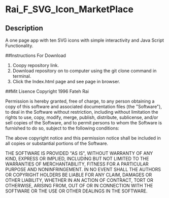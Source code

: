 # Rai_F_SVG_Icon_MarketPlace

## Description
A one page app with ten SVG icons with simple interactivity and Java Script Functionality. 

##Instructions For Download
1. Coopy repository link.
2. Download repository on to computer using the git clone command in terminal.
3. Click the Index.html page and see page in browser.

##Mit Lisence
Copyright 1996 Fateh Rai

Permission is hereby granted, free of charge, to any person obtaining a copy of this software and associated documentation files (the "Software"), to deal in the Software without restriction, including without limitation the rights to use, copy, modify, merge, publish, distribute, sublicense, and/or sell copies of the Software, and to permit persons to whom the Software is furnished to do so, subject to the following conditions:

The above copyright notice and this permission notice shall be included in all copies or substantial portions of the Software.

THE SOFTWARE IS PROVIDED "AS IS", WITHOUT WARRANTY OF ANY KIND, EXPRESS OR IMPLIED, INCLUDING BUT NOT LIMITED TO THE WARRANTIES OF MERCHANTABILITY, FITNESS FOR A PARTICULAR PURPOSE AND NONINFRINGEMENT. IN NO EVENT SHALL THE AUTHORS OR COPYRIGHT HOLDERS BE LIABLE FOR ANY CLAIM, DAMAGES OR OTHER LIABILITY, WHETHER IN AN ACTION OF CONTRACT, TORT OR OTHERWISE, ARISING FROM, OUT OF OR IN CONNECTION WITH THE SOFTWARE OR THE USE OR OTHER DEALINGS IN THE SOFTWARE.